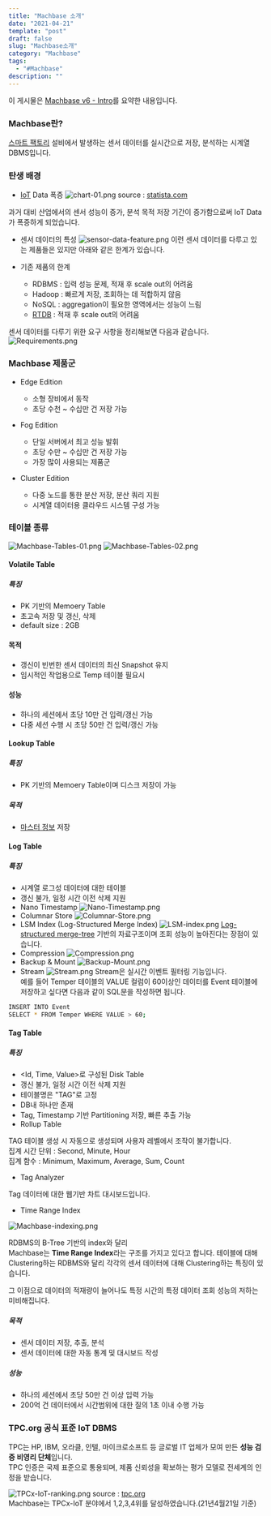 ```yaml
---
title: "Machbase 소개"
date: "2021-04-21"
template: "post"
draft: false
slug: "Machbase소개"
category: "Machbase"
tags:
  - "#Machbase"
description: ""
---
```


이 게시물은 [Machbase v6 - Intro](https://www.youtube.com/watch?v=aHNd3EkgZFM&list=PLEwZA0kvx2ebWoVJNIIziIGAN1GR1x6z9)를 요약한 내용입니다.

### Machbase란?
[스마트 팩토리](https://ko.wikipedia.org/wiki/%EC%8A%A4%EB%A7%88%ED%8A%B8%ED%8C%A9%ED%86%A0%EB%A6%AC) 설비에서 발생하는 센서 데이터를 실시간으로 저장, 분석하는 시계열 DBMS입니다.

### 탄생 배경
+ [IoT](https://ko.wikipedia.org/wiki/%EC%82%AC%EB%AC%BC%EC%9D%B8%ED%84%B0%EB%84%B7) Data 폭증
![chart-01.png](/media/posts/2021-04-21---Machbase-소개/chart-01.png)
source : [statista.com](https://www.statista.com/statistics/471264/iot-number-of-connected-devices-worldwide/)

과거 대비 산업에서의 센서 성능이 증가, 분석 목적 저장 기간이 증가함으로써 IoT Data가 폭증하게 되었습니다.

+ 센서 데이터의 특성
![sensor-data-feature.png](/media/posts/2021-04-21---Machbase-소개/sensor-data-feature.png)
이런 센서 데이터를 다루고 있는 제품들은 있지만 아래와 같은 한계가 있습니다.

+ 기존 제품의 한계
  + RDBMS : 입력 성능 문제, 적재 후 scale out의 어려움
  + Hadoop : 빠르게 저장, 조회하는 데 적합하지 않음
  + NoSQL : aggregation이 필요한 영역에서는 성능이 느림
  + [RTDB](https://en.wikipedia.org/wiki/Real-time_database) : 적재 후 scale out의 어려움

센서 데이터를 다루기 위한 요구 사항을 정리해보면 다음과 같습니다.
![Requirements.png](/media/posts/2021-04-21---Machbase-소개/Requirements.png)

### Machbase 제품군

+ Edge Edition 
  + 소형 장비에서 동작
  + 초당 수천 ~ 수십만 건 저장 가능

+ Fog Edition
  + 단일 서버에서 최고 성능 발휘
  + 초당 수만 ~ 수십만 건 저장 가능
  + 가장 많이 사용되는 제품군

+ Cluster Edition
  + 다중 노드를 통한 분산 저장, 분산 쿼리 지원
  + 시계열 데이터용 클라우드 시스템 구성 가능

### 테이블 종류

![Machbase-Tables-01.png](/media/posts/2021-04-21---Machbase-소개/Machbase-Tables-01.png)
![Machbase-Tables-02.png](/media/posts/2021-04-21---Machbase-소개/Machbase-Tables-02.png)

#### Volatile Table

##### 특징

+ PK 기반의 Memoery Table
+ 초고속 저장 및 갱신, 삭제
+ default size : 2GB

#### 목적

+ 갱신이 빈번한 센서 데이터의 최신 Snapshot 유지
+ 임시적인 작업용으로 Temp 테이블 필요시

#### 성능

+ 하나의 세션에서 초당 10만 건 입력/갱신 가능
+ 다중 세션 수행 시 초당 50만 건 입력/갱신 가능

#### Lookup Table

##### 특징

+ PK 기반의 Memoery Table이며 디스크 저장이 가능

##### 목적
+ [마스터 정보](https://en.wikipedia.org/wiki/Master_data) 저장

#### Log Table

##### 특징

+ 시계열 로그성 데이터에 대한 테이블
+ 갱신 불가, 일정 시간 이전 삭제 지원
+ Nano Timestamp
![Nano-Timestamp.png](/media/posts/2021-04-21---Machbase-소개/Nano-Timestamp.png)
+ Columnar Store
![Columnar-Store.png](/media/posts/2021-04-21---Machbase-소개/Columnar-Store.png)
+ LSM Index (Log-Structured Merge Index)
![LSM-index.png](/media/posts/2021-04-21---Machbase-소개/LSM-index.png)
[Log-structured merge-tree](https://en.wikipedia.org/wiki/Log-structured_merge-tree) 기반의 자료구조이며 조회 성능이 높아진다는 장점이 있습니다.
+ Compression
![Compression.png](/media/posts/2021-04-21---Machbase-소개/Compression.png)
+ Backup & Mount
![Backup-Mount.png](/media/posts/2021-04-21---Machbase-소개/Backup-Mount.png)
+ Stream
![Stream.png](/media/posts/2021-04-21---Machbase-소개/Stream.png)
Stream은 실시간 이벤트 필터링 기능입니다.  
예를 들어 Temper 테이블의 VALUE 컬럼이 60이상인 데이터를 Event 테이블에 저장하고 싶다면 다음과 같이 SQL문을 작성하면 됩니다.

```bash
INSERT INTO Event
SELECT * FROM Temper WHERE VALUE > 60;
```

#### Tag Table

##### 특징

+ <Id, Time, Value>로 구성된 Disk Table
+ 갱신 불가, 일정 시간 이전 삭제 지원
+ 테이블명은 "TAG"로 고정
+ DB내 하나만 존재
+ Tag, Timestamp 기반 Partitioning 저장, 빠른 추출 가능
+ Rollup Table

TAG 테이블 생성 시 자동으로 생성되며 사용자 레벨에서 조작이 불가합니다.  
집계 시간 단위 : Second, Minute, Hour  
집계 함수 : Minimum, Maximum, Average, Sum, Count

+ Tag Analyzer

Tag 데이터에 대한 웹기반 차트 대시보드입니다.

+ Time Range Index

![Machbase-indexing.png](/media/posts/2021-04-21---Machbase-소개/Machbase-indexing.png)

RDBMS의 B-Tree 기반의 index와 달리  
Machbase는 **Time Range Index**라는 구조를 가지고 있다고 합니다.
테이블에 대해 Clustering하는 RDBMS와 달리 각각의 센서 데이터에 대해 Clustering하는 특징이 있습니다.

그 이점으로 데이터의 적재량이 늘어나도 특정 시간의 특정 데이터 조회 성능의 저하는 미비해집니다.

##### 목적

+ 센서 데이터 저장, 추출, 분석
+ 센서 데이터에 대한 자동 통계 및 대시보드 작성

##### 성능

+ 하나의 세션에서 초당 50만 건 이상 입력 가능
+ 200억 건 데이터에서 시간범위에 대한 질의 1초 이내 수행 가능

### TPC.org 공식 표준 IoT DBMS

TPC는 HP, IBM, 오라클, 인텔, 마이크로소프트 등 글로벌 IT 업체가 모여 만든 **성능 검증 비영리 단체**입니다.  
TPC 인증은 국제 표준으로 통용되며, 제품 신뢰성을 확보하는 평가 모델로 전세계의 인정을 받습니다.

![TPCx-IoT-ranking.png](/media/posts/2021-04-21---Machbase-소개/TPCx-IoT-ranking.png)
source : [tpc.org](http://tpc.org/tpcx-iot/results/tpcxiot_results5.asp?version=1)  
Machbase는 TPCx-IoT 분야에서 1,2,3,4위를 달성하였습니다.(21년4월21일 기준)
